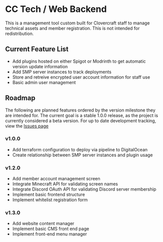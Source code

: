 # CC Tech / Web Backend

This is a management tool custom built for Clovercraft staff to manage technical assets and member registration. This is not intended for redistribution.

## Current Feature List
- Add plugins hosted on either Spigot or Modrinth to get automatic version update information
- Add SMP server instances to track deployments
- Store and retreive encrypted user account information for staff use
- Basic admin user management

## Roadmap
The following are planned features ordered by the version milestone they are intended for. The current goal is a stable 1.0.0 release, as the project is currently considered a beta version. For up to date development tracking, view the [Issues page](https://github.com/clovercraft/cc-tech/issues)

### v1.0.0
- Add terraform configuration to deploy via pipeline to DigitalOcean
- Create relationship between SMP server instances and plugin usage

### v1.2.0
- Add member account management screen
- Integrate Minecraft API for validating screen names
- Integrate Discord OAuth API for validating Discord server membership
- Implement basic frontend structure
- Implement whitelist registration form

### v1.3.0
- Add website content manager
- Implement basic CMS front end page
- Implement front-end menu manager
